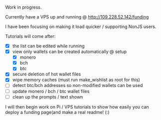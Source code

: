Work in progress. 

Currently have a VPS up and running @ http://109.228.52.142/funding

I have been focusing on making it load quicker / supporting NonJS users.

Tutorials will come after:    
- [x] the list can be edited while running
- [x] view only wallets can be created automatically @ setup 
    - [x] monero
    - [x] bch
    - [x] btc 
- [x] secure deletion of hot wallet files
- [x] wipe memory caches (must run make_wishlist as root for this)
- [ ] detect btc/bch addresses so non-modified wallets can be used
- [ ] update monero / bch / btc wallet files
- [ ] clean up the prompts / text shown

I will then begin work on Pi / VPS tutorials to show how easily you can deploy a funding page(and make a real readme! (:)
